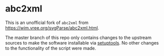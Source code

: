 abc2xml
=======

This is an unofficial fork of `abc2xml` from https://wim.vree.org/svgParse/abc2xml.html.

The master branch of this repo only contains changes to the upstream sources to
make the software installable via [setuptools](https://setuptools.readthedocs.io).
No other changes to the functionality of the script were made.
